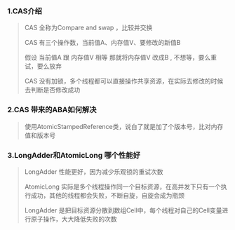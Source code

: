 ### 1.CAS介绍
> CAS 全称为Compare and swap ，比较并交换
>
> CAS 有三个操作数，当前值A、内存值V、要修改的新值B
>
> 假设 当前值A 跟 内存值V 相等 那就将内存值V 改成B , 不想等，要么重试，要么放弃
>
> CAS 没有加锁，多个线程都可以直接操作共享资源，在实际去修改的时候去判断是否修改成功
>
### 2.CAS 带来的ABA如何解决
> 使用AtomicStampedReference类，说白了就是加了个版本号，比对内存值和版本号

### 3.LongAdder和AtomicLong 哪个性能好
> LongAdder 性能更好，因为减少乐观锁的重试次数
>
> AtomicLong 实际是多个线程操作同一个目标资源，在高并发下只有一个执行成功，其他的线程都会失败，不断自旋，自旋会成为瓶颈
>
> LongAdder 是把目标资源分散到数组Cell中，每个线程对自己的Cell变量进行原子操作，大大降低失败的次数
